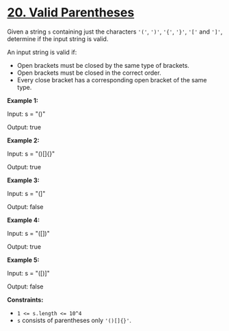 # [20. Valid Parentheses](https://leetcode.com/problems/valid-parentheses/description/?envType=problem-list-v2&envId=54nuzvcj)

Given a string <code>s</code> containing just the characters <code>'('</code>, <code>')'</code>, <code>'{'</code>, <code>'}'</code>, <code>'['</code> and <code>']'</code>, determine if the input string is valid.

An input string is valid if:

- Open brackets must be closed by the same type of brackets.
- Open brackets must be closed in the correct order.
- Every close bracket has a corresponding open bracket of the same type.

**Example 1:** 

<div class="example-block">
Input: s = "()"

Output: true

**Example 2:** 

<div class="example-block">
Input: s = "()[]{}"

Output: true

**Example 3:** 

<div class="example-block">
Input: s = "(]"

Output: false

**Example 4:** 

<div class="example-block">
Input: s = "([])"

Output: true

**Example 5:** 

<div class="example-block">
Input: s = "([)]"

Output: false

**Constraints:** 

- <code>1 <= s.length <= 10^4</code>
- <code>s</code> consists of parentheses only <code>'()[]{}'</code>.